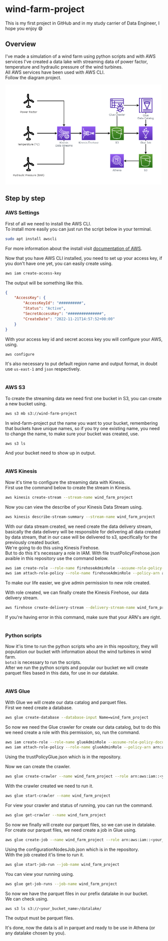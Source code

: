 # wind-farm-project
This is my first project in GitHub and in my study carrier of Data Engineer, I hope you enjoy 😄

## Overview

I've made a simulation of a wind farm using python scripts and with AWS services I've created a data lake with streaming data of power factor, temperature and hydraulic pressure of the wind turbines. <br>
All AWS services have been used with AWS CLI. <br>
Follow the diagram project.

<img width="500em" src="diagram/png_diagram.png">

## Step by step

### AWS Settings

First of all we need to install the AWS CLI. <br>
To install more easily you can just run the script below in your terminal.
~~~sh
sudo apt install awscli
~~~
For more information about the install visit [documentation of AWS](https://docs.aws.amazon.com/cli/latest/userguide/getting-started-install.html).

Now that you have AWS CLI installed, you need to set up your access key, if you don't have one yet, you can easily create using.
~~~sh
aws iam create-access-key
~~~
The output will be something like this.
~~~json
{
    "AccessKey": {
        "AccessKeyId": "##########",
        "Status": "Active",
        "SecretAccessKey": "###############",
        "CreateDate": "2022-11-21T14:57:52+00:00"
    }
}
~~~
With your access key id and secret access key you will configure your AWS, using.
~~~sh
aws configure
~~~
It's also necessary to put default region name and output format, in doubt use `us-east-1` and `json` respectively.
<br><br>

### AWS S3

To create the streaming data we need first one bucket in S3, you can create a new bucket using.
~~~sh
aws s3 mb s3://wind-farm-project
~~~
In wind-farm-project put the name you want to your bucket, remembering that buckets have unique names, so if you try one existing name, you need to change the name, to make sure your bucket was created, use.
~~~sh
aws s3 ls
~~~
And your bucket need to show up in output.
<br><br>

### AWS Kinesis

Now it's time to configure the streaming data with Kinesis. <br>
First use the command below to create the stream in Kinesis.
~~~sh
aws kinesis create-stream --stream-name wind_farm_project
~~~
Now you can view the describe of your Kinesis Data Stream using.
~~~sh
aws kinesis describe-stream-summary --stream-name wind_farm_project
~~~
With our data stream created, we need create the data delivery stream, basically the data delivery will be responsible for delivering all data created by data stream, that in our case will be delivered to s3, specifically for the previously created bucket. <br>
We're going to do this using Kinesis Firehose. <br>
But to do this it's necessary a role in IAM. With file trustPolicyFirehose.json avaible in this repository use the command below.
~~~sh
aws iam create-role --role-name firehoseAdminRole --assume-role-policy-document file://trustPolicyFirehose.json
aws iam attach-role-policy --role-name firehoseAdminRole --policy-arn arn:aws:iam::aws:policy/AdministratorAccess
~~~
To make our life easier, we give admin permission to new role created.

With role created, we can finally create the Kinesis Firehose, our data delivery stream.
~~~sh
aws firehose create-delivery-stream --delivery-stream-name wind_farm_project --delivery-stream-type KinesisStreamAsSource --kinesis-stream-source-configuration KinesisStreamARN=arn:aws:kinesis:<your_region_name>:<your_account_id>:stream/wind_farm_project,RoleARN=arn:aws:iam::<your_account_id>:role/firehoseAdminRole --s3-destination-configuration BucketARN=arn:aws:s3:::<your_bucket_name>,RoleARN=arn:aws:iam::<your_account_id>:role/firehoseAdminRole,BufferingHints={IntervalInSeconds=60}
~~~
If you're having error in this command, make sure that your ARN's are right.
<br><br>

### Python scripts

Now it'is time to run the python scripts who are in this repository, they will population our bucket with information about the wind turbines in wind farm. <br>
`boto3` is necessary to run the scripts. <br>
After we run the python scripts and popular our bucket we will create parquet files based in this data, for use in our datalake.
<br><br>

### AWS Glue

With Glue we will create our data catalog and parquet files. <br>
First we need create a database.
~~~sh
aws glue create-database --database-input Name=wind_farm_project
~~~
So now we need the Glue crawler for create our data catalog, but to do this we need create a role with this permission, so, run the command.
~~~sh
aws iam create-role --role-name glueAdminRole --assume-role-policy-document file://trustPolicyGlue.json
aws iam attach-role-policy --role-name glueAdminRole --policy-arn arn:aws:iam::aws:policy/AdministratorAccess
~~~
Using the trustPolicyGlue.json which is in the repository.

Now we can create the crawler.
~~~sh
aws glue create-crawler --name wind_farm_project --role arn:aws:iam::<your_account_id>:role/glueAdminRole --database-name wind_farm_project --targets S3Targets={Path=s3://<your_bucket_name>}
~~~
With the crawler created we need to run it.
~~~sh
aws glue start-crawler --name wind_farm_project
~~~
For view your crawler and status of running, you can run the command.
~~~sh
aws glue get-crawler --name wind_farm_project
~~~
So now we finally will create our parquet files, so we can use in datalake. <br>
For create our parquet files, we need create a job in Glue using.
~~~sh
aws glue create-job --name wind_farm_project --role arn:aws:iam::<your_account_id>:role/glueAdminRole --command Name=glueetl,ScriptLocation=s3://<your_bucket_name>/script/datalake,PythonVersion=3 --glue-version 3.0 --code-gen-configuration-nodes file://configurationNodesJob.json
~~~
Using the configurationNodesJob.json which is in the repository. <br>
With the job created it'is time to run it.
~~~sh
aws glue start-job-run --job-name wind_farm_project
~~~
You can view your running using.
~~~sh
aws glue get-job-runs --job-name wind_farm_project
~~~
So now we have the parquet files in our prefix datalake in our bucket. <br>
We can check using.
~~~sh
aws s3 ls s3://<your_bucket_name>/datalake/
~~~
The output must be parquet files.

It's done, now the data is all in parquet and ready to be use in Athena (or any datalake chosen by you).
<br><br>
